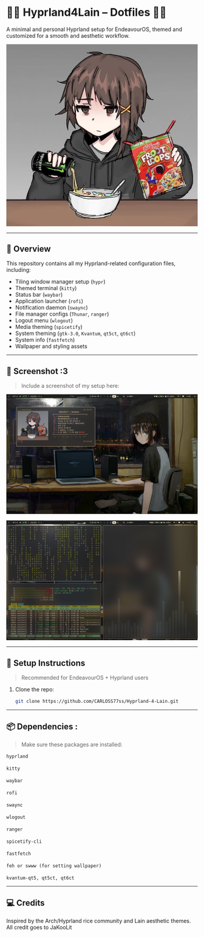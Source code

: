#   💮🌸 Hyprland4Lain – Dotfiles 🌸💮

A minimal and personal Hyprland setup for EndeavourOS, themed and customized for a smooth and aesthetic workflow.

![preview](/Lain.jpg)

---

## 🎯 Overview

This repository contains all my Hyprland-related configuration files, including:

- Tiling window manager setup (`hypr`)
- Themed terminal (`kitty`)
- Status bar (`waybar`)
- Application launcher (`rofi`)
- Notification daemon (`swaync`)
- File manager configs (`Thunar`, `ranger`)
- Logout menu (`wlogout`)
- Media theming (`spicetify`)
- System theming (`gtk-3.0`, `Kvantum`, `qt5ct`, `qt6ct`)
- System info (`fastfetch`)
- Wallpaper and styling assets

---

## 🌌 Screenshot :3

> Include a screenshot of my setup here:

![preview](/screenshot.png)  

![preview](/screenshot1.png)  

---

## 🚀 Setup Instructions

> Recommended for EndeavourOS + Hyprland users

1. Clone the repo:
   ```bash
   git clone https://github.com/CARLOSS77ss/Hyprland-4-Lain.git
   
---

## 📦 Dependencies :

> Make sure these packages are installed:

    hyprland

    kitty

    waybar

    rofi

    swaync

    wlogout

    ranger

    spicetify-cli

    fastfetch

    feh or swww (for setting wallpaper)

    kvantum-qt5, qt5ct, qt6ct
    
---

## 💻 Credits

Inspired by the Arch/Hyprland rice community and Lain aesthetic themes.
All credit goes to JaKooLit
    
